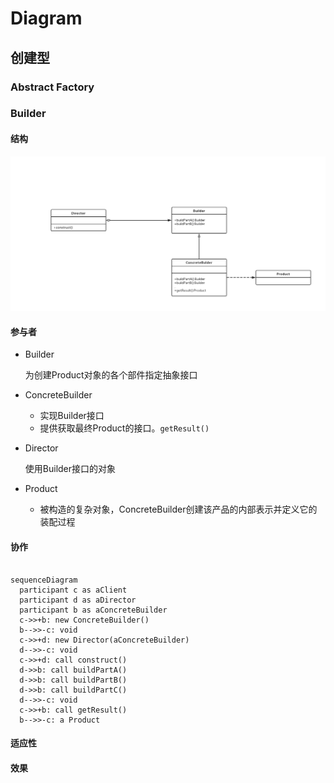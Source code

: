 # Diagram


## 创建型

### Abstract Factory



### Builder
#### 结构
![](resources/builder-class.jpg)

#### 参与者

- Builder

  为创建Product对象的各个部件指定抽象接口

- ConcreteBuilder

  - 实现Builder接口
  - 提供获取最终Product的接口。`getResult()`
- Director

  使用Builder接口的对象
- Product
  - 被构造的复杂对象，ConcreteBuilder创建该产品的内部表示并定义它的装配过程

#### 协作

```mermaid

sequenceDiagram
  participant c as aClient
  participant d as aDirector
  participant b as aConcreteBuilder
  c->>+b: new ConcreteBuilder()
  b-->>-c: void
  c->>+d: new Director(aConcreteBuilder)
  d-->>-c: void
  c->>+d: call construct()
  d->>b: call buildPartA()
  d->>b: call buildPartB()
  d->>b: call buildPartC()
  d-->>-c: void
  c->>+b: call getResult()
  b-->>-c: a Product
```

#### 适应性

#### 效果
